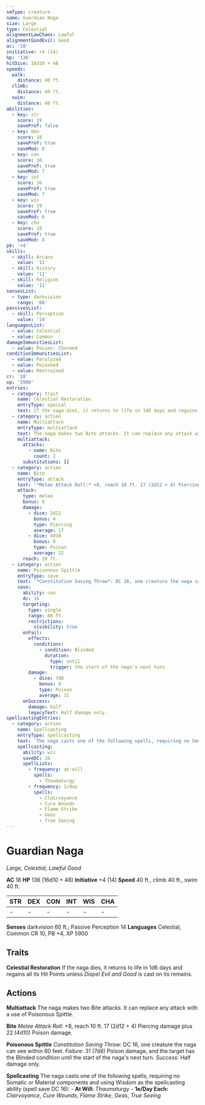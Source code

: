 ```yaml
---
smType: creature
name: Guardian Naga
size: Large
type: Celestial
alignmentLawChaos: Lawful
alignmentGoodEvil: Good
ac: '18'
initiative: +4 (14)
hp: '136'
hitDice: 16d10 + 48
speeds:
  walk:
    distance: 40 ft.
  climb:
    distance: 40 ft.
  swim:
    distance: 40 ft.
abilities:
  - key: str
    score: 19
    saveProf: false
  - key: dex
    score: 18
    saveProf: true
    saveMod: 8
  - key: con
    score: 16
    saveProf: true
    saveMod: 7
  - key: int
    score: 16
    saveProf: true
    saveMod: 7
  - key: wis
    score: 19
    saveProf: true
    saveMod: 8
  - key: cha
    score: 18
    saveProf: true
    saveMod: 8
pb: '+4'
skills:
  - skill: Arcana
    value: '11'
  - skill: History
    value: '11'
  - skill: Religion
    value: '11'
sensesList:
  - type: darkvision
    range: '60'
passivesList:
  - skill: Perception
    value: '14'
languagesList:
  - value: Celestial
  - value: Common
damageImmunitiesList:
  - value: Poison; Charmed
conditionImmunitiesList:
  - value: Paralyzed
  - value: Poisoned
  - value: Restrained
cr: '10'
xp: '5900'
entries:
  - category: trait
    name: Celestial Restoration
    entryType: special
    text: If the naga dies, it returns to life in 1d6 days and regains all its Hit Points unless *Dispel Evil and Good* is cast on its remains.
  - category: action
    name: Multiattack
    entryType: multiattack
    text: The naga makes two Bite attacks. It can replace any attack with a use of Poisonous Spittle.
    multiattack:
      attacks:
        - name: Bite
          count: 2
      substitutions: []
  - category: action
    name: Bite
    entryType: attack
    text: '*Melee Attack Roll:* +8, reach 10 ft. 17 (2d12 + 4) Piercing damage plus 22 (4d10) Poison damage.'
    attack:
      type: melee
      bonus: 8
      damage:
        - dice: 2d12
          bonus: 4
          type: Piercing
          average: 17
        - dice: 4d10
          bonus: 0
          type: Poison
          average: 22
      reach: 10 ft.
  - category: action
    name: Poisonous Spittle
    entryType: save
    text: '*Constitution Saving Throw*: DC 16, one creature the naga can see within 60 feet. *Failure:*  31 (7d8) Poison damage, and the target has the Blinded condition until the start of the naga''s next turn. *Success:*  Half damage only.'
    save:
      ability: con
      dc: 16
      targeting:
        type: single
        range: 60 ft.
        restrictions:
          visibility: true
      onFail:
        effects:
          conditions:
            - condition: Blinded
              duration:
                type: until
                trigger: the start of the naga's next turn
        damage:
          - dice: 7d8
            bonus: 0
            type: Poison
            average: 31
      onSuccess:
        damage: half
        legacyText: Half damage only.
spellcastingEntries:
  - category: action
    name: Spellcasting
    entryType: spellcasting
    text: 'The naga casts one of the following spells, requiring no Somatic or Material components and using Wisdom as the spellcasting ability (spell save DC 16): - **At Will:** *Thaumaturgy* - **1e/Day Each:** *Clairvoyance*, *Cure Wounds*, *Flame Strike*, *Geas*, *True Seeing*'
    spellcasting:
      ability: wis
      saveDC: 16
      spellLists:
        - frequency: at-will
          spells:
            - Thaumaturgy
        - frequency: 1/day
          spells:
            - Clairvoyance
            - Cure Wounds
            - Flame Strike
            - Geas
            - True Seeing
---
```


# Guardian Naga
*Large, Celestial, Lawful Good*

**AC** 18
**HP** 136 (16d10 + 48)
**Initiative** +4 (14)
**Speed** 40 ft., climb 40 ft., swim 40 ft.

| STR | DEX | CON | INT | WIS | CHA |
| --- | --- | --- | --- | --- | --- |
| - | - | - | - | - | - |

**Senses** darkvision 60 ft.; Passive Perception 14
**Languages** Celestial, Common
CR 10, PB +4, XP 5900

## Traits

**Celestial Restoration**
If the naga dies, it returns to life in 1d6 days and regains all its Hit Points unless *Dispel Evil and Good* is cast on its remains.

## Actions

**Multiattack**
The naga makes two Bite attacks. It can replace any attack with a use of Poisonous Spittle.

**Bite**
*Melee Attack Roll:* +8, reach 10 ft. 17 (2d12 + 4) Piercing damage plus 22 (4d10) Poison damage.

**Poisonous Spittle**
*Constitution Saving Throw*: DC 16, one creature the naga can see within 60 feet. *Failure:*  31 (7d8) Poison damage, and the target has the Blinded condition until the start of the naga's next turn. *Success:*  Half damage only.

**Spellcasting**
The naga casts one of the following spells, requiring no Somatic or Material components and using Wisdom as the spellcasting ability (spell save DC 16): - **At Will:** *Thaumaturgy* - **1e/Day Each:** *Clairvoyance*, *Cure Wounds*, *Flame Strike*, *Geas*, *True Seeing*
